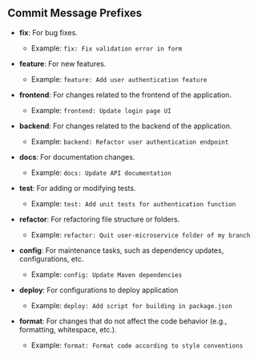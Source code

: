 ## Commit Message Prefixes

- **fix**: For bug fixes.
  - Example: `fix: Fix validation error in form`

- **feature**: For new features.
  - Example: `feature: Add user authentication feature`

- **frontend**: For changes related to the frontend of the application.
  - Example: `frontend: Update login page UI`

- **backend**: For changes related to the backend of the application.
  - Example: `backend: Refactor user authentication endpoint`

- **docs**: For documentation changes.
  - Example: `docs: Update API documentation`

- **test**: For adding or modifying tests.
  - Example: `test: Add unit tests for authentication function`

- **refactor**: For refactoring file structure or folders.
  - Example: `refactor: Quit user-microservice folder of my branch`

- **config**: For maintenance tasks, such as dependency updates, configurations, etc.
  - Example: `config: Update Maven dependencies`

- **deploy**: For configurations to deploy application
  - Example: `deploy: Add script for building in package.json`

- **format**: For changes that do not affect the code behavior (e.g., formatting, whitespace, etc.).
  - Example: `format: Format code according to style conventions`
